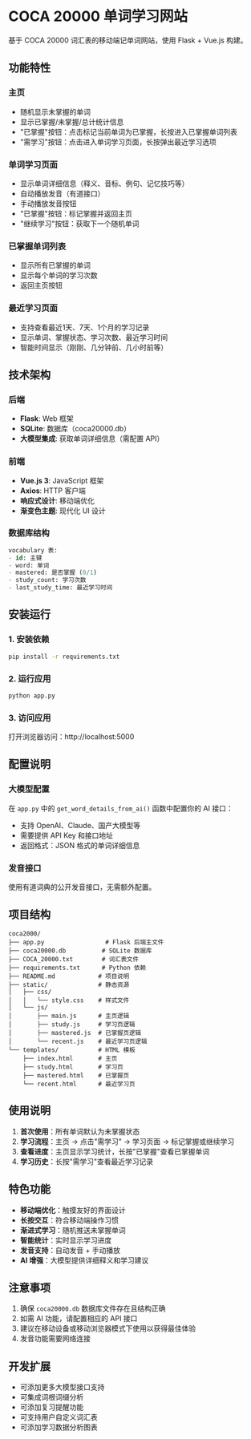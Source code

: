 # COCA 20000 单词学习网站

基于 COCA 20000 词汇表的移动端记单词网站，使用 Flask + Vue.js 构建。

## 功能特性

### 主页
- 随机显示未掌握的单词
- 显示已掌握/未掌握/总计统计信息
- "已掌握"按钮：点击标记当前单词为已掌握，长按进入已掌握单词列表
- "需学习"按钮：点击进入单词学习页面，长按弹出最近学习选项

### 单词学习页面
- 显示单词详细信息（释义、音标、例句、记忆技巧等）
- 自动播放发音（有道接口）
- 手动播放发音按钮
- "已掌握"按钮：标记掌握并返回主页
- "继续学习"按钮：获取下一个随机单词

### 已掌握单词列表
- 显示所有已掌握的单词
- 显示每个单词的学习次数
- 返回主页按钮

### 最近学习页面
- 支持查看最近1天、7天、1个月的学习记录
- 显示单词、掌握状态、学习次数、最近学习时间
- 智能时间显示（刚刚、几分钟前、几小时前等）

## 技术架构

### 后端
- **Flask**: Web 框架
- **SQLite**: 数据库（coca20000.db）
- **大模型集成**: 获取单词详细信息（需配置 API）

### 前端
- **Vue.js 3**: JavaScript 框架
- **Axios**: HTTP 客户端
- **响应式设计**: 移动端优化
- **渐变色主题**: 现代化 UI 设计

### 数据库结构
```sql
vocabulary 表:
- id: 主键
- word: 单词
- mastered: 是否掌握 (0/1)
- study_count: 学习次数
- last_study_time: 最近学习时间
```

## 安装运行

### 1. 安装依赖
```bash
pip install -r requirements.txt
```

### 2. 运行应用
```bash
python app.py
```

### 3. 访问应用
打开浏览器访问：http://localhost:5000

## 配置说明

### 大模型配置
在 `app.py` 中的 `get_word_details_from_ai()` 函数中配置你的 AI 接口：
- 支持 OpenAI、Claude、国产大模型等
- 需要提供 API Key 和接口地址
- 返回格式：JSON 格式的单词详细信息

### 发音接口
使用有道词典的公开发音接口，无需额外配置。

## 项目结构
```
coca2000/
├── app.py                 # Flask 后端主文件
├── coca20000.db          # SQLite 数据库
├── COCA_20000.txt        # 词汇表文件
├── requirements.txt      # Python 依赖
├── README.md            # 项目说明
├── static/              # 静态资源
│   ├── css/
│   │   └── style.css    # 样式文件
│   └── js/
│       ├── main.js      # 主页逻辑
│       ├── study.js     # 学习页逻辑
│       ├── mastered.js  # 已掌握页逻辑
│       └── recent.js    # 最近学习页逻辑
└── templates/           # HTML 模板
    ├── index.html       # 主页
    ├── study.html       # 学习页
    ├── mastered.html    # 已掌握页
    └── recent.html      # 最近学习页
```

## 使用说明

1. **首次使用**：所有单词默认为未掌握状态
2. **学习流程**：主页 → 点击"需学习" → 学习页面 → 标记掌握或继续学习
3. **查看进度**：主页显示学习统计，长按"已掌握"查看已掌握单词
4. **学习历史**：长按"需学习"查看最近学习记录

## 特色功能

- **移动端优化**：触摸友好的界面设计
- **长按交互**：符合移动端操作习惯
- **渐进式学习**：随机推送未掌握单词
- **智能统计**：实时显示学习进度
- **发音支持**：自动发音 + 手动播放
- **AI 增强**：大模型提供详细释义和学习建议

## 注意事项

1. 确保 `coca20000.db` 数据库文件存在且结构正确
2. 如需 AI 功能，请配置相应的 API 接口
3. 建议在移动设备或移动浏览器模式下使用以获得最佳体验
4. 发音功能需要网络连接

## 开发扩展

- 可添加更多大模型接口支持
- 可集成词根词缀分析
- 可添加复习提醒功能
- 可支持用户自定义词汇表
- 可添加学习数据分析图表